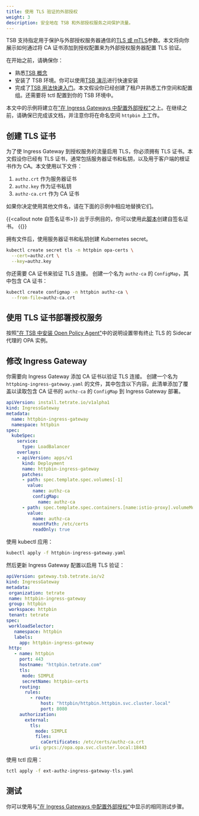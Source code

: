 ```yaml
---
title: 使用 TLS 验证的外部授权
weight: 3
description: 安全地在 TSB 和外部授权服务之间保护流量。
---
```


TSB 支持指定用于保护与外部授权服务器通信的[TLS 或 mTLS](../../../refs/tsb/auth/v2/auth#clienttlssettings)参数。本文将向你展示如何通过将 CA 证书添加到授权配置来为外部授权服务器配置 TLS 验证。

在开始之前，请确保你：
- 熟悉[TSB 概念](../../../concepts/)
- 安装了 TSB 环境。你可以使用[TSB 演示](../../../setup/self-managed/demo-installation)进行快速安装
- 完成了[TSB 用法快速入门](../../../quickstart)。本文假设你已经创建了租户并熟悉工作空间和配置组。还需要将 tctl 配置到你的 TSB 环境中。

本文中的示例将建立在["在 Ingress Gateways 中配置外部授权"](../ingress-gateway)之上。在继续之前，请确保已完成该文档，并注意你将在命名空间 `httpbin` 上工作。

## 创建 TLS 证书

为了使 Ingress Gateway 到授权服务的流量启用 TLS，你必须拥有 TLS 证书。本文假设你已经有 TLS 证书，通常包括服务器证书和私钥，以及用于客户端的根证书作为 CA。本文使用以下文件：

1. `authz.crt` 作为服务器证书
2. `authz.key` 作为证书私钥
3. `authz-ca.crt` 作为 CA 证书

如果你决定使用其他文件名，请在下面的示例中相应地替换它们。

{{<callout note 自签名证书>}}
出于示例目的，你可以使用此[脚本](../../../quickstart/ingress-gateway#certificate-for-gateway)创建自签名证书。
{{</callout>}}

拥有文件后，使用服务器证书和私钥创建 Kubernetes secret。

```bash
kubectl create secret tls -n httpbin opa-certs \
  --cert=authz.crt \
  --key=authz.key
```

你还需要 CA 证书来验证 TLS 连接。
创建一个名为 `authz-ca` 的 `ConfigMap`，其中包含 CA 证书：

```bash
kubectl create configmap -n httpbin authz-ca \
  --from-file=authz-ca.crt
```

## 使用 TLS 证书部署授权服务

按照["在 TSB 中安装 Open Policy Agent"](../../../reference/samples/opa#terminating-tls)中的说明设置带有终止 TLS 的 Sidecar代理的 OPA 实例。

## 修改 Ingress Gateway

你需要向 Ingress Gateway 添加 CA 证书以验证 TLS 连接。
创建一个名为 `httpbing-ingress-gateway.yaml` 的文件，其中包含以下内容。此清单添加了覆盖以读取包含 CA 证书的 `authz-ca` 的 `ConfigMap` 到 Ingress Gateway 部署。

```yaml
apiVersion: install.tetrate.io/v1alpha1
kind: IngressGateway
metadata:
  name: httpbin-ingress-gateway
  namespace: httpbin
spec:
  kubeSpec:
    service:
      type: LoadBalancer
    overlays:
    - apiVersion: apps/v1
      kind: Deployment
      name: httpbin-ingress-gateway
      patches:
      - path: spec.template.spec.volumes[-1]
        value:
          name: authz-ca
          configMap:
            name: authz-ca
      - path: spec.template.spec.containers.[name:istio-proxy].volumeMounts[-1]
        value:
          name: authz-ca
          mountPath: /etc/certs
          readOnly: true
```

使用 kubectl 应用：

```bash
kubectl apply -f httpbin-ingress-gateway.yaml
```

然后更新 Ingress Gateway 配置以启用 TLS 验证：

```yaml
apiVersion: gateway.tsb.tetrate.io/v2
kind: IngressGateway
metadata:
 organization: tetrate
 name: httpbin-ingress-gateway
 group: httpbin
 workspace: httpbin
 tenant: tetrate
spec:
 workloadSelector:
   namespace: httpbin
   labels:
     app: httpbin-ingress-gateway
 http:
   - name: httpbin
     port: 443
     hostname: "httpbin.tetrate.com"
     tls:
      mode: SIMPLE
      secretName: httpbin-certs
     routing:
       rules:
         - route:
             host: "httpbin/httpbin.httpbin.svc.cluster.local"
             port: 8080
     authorization:
       external:
         tls:
           mode: SIMPLE
           files:
             caCertificates: /etc/certs/authz-ca.crt
         uri: grpcs://opa.opa.svc.cluster.local:18443
```

使用 tctl 应用：

```bash
tctl apply -f ext-authz-ingress-gateway-tls.yaml
```

## 测试

你可以使用与["在 Ingress Gateways 中配置外部授权"](../ingress-gateway#testing)中显示的相同测试步骤。